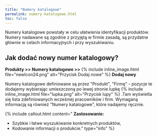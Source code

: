 ```yaml
---
title: "Numery katalogowe"
permalink: numery-katalogowe.html
toc: false
---
```

 Numery katalogowe powstały w celu ułatwienia identyfikacji produktów. Numery nadawane są zgodnie z przyjętą w firmie zasadą, są przydatne głównie w celach informacyjnych i przy wyszukiwaniu. 

## Jak dodać nowy numer katalogowy?

**Produkty >> Numery katalogowe >>** {% include inline_image.html file="newIcon24.png" alt="Przycisk Dodaj nowe" %} **Dodaj nowy**

Numery katalogowe definiowane są przez "Produkt", "Firmę" - pozycje te dodajemy wybierając umieszczoną po lewej stronie lupkę {% include inline_image.html file="lupka.png" alt="Przycisk lupy" %} .Tam wyświetla się lista zdefiniowanych wcześniej pracowników i firm. Wymaganą informacją są również "Numery katalogowe", które nadajemy ręcznie.

{% include callout.html content="
**Zastosowanie:** <br>
- Szybkie i łatwe wyszukiwanie konkretnych produktów,<br>
- Kodowanie informacji o produkcie." type="info" %} 


